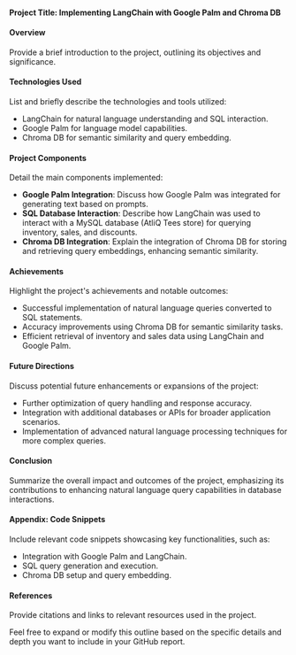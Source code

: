  #### Project Title: Implementing LangChain with Google Palm and Chroma DB

#### Overview
Provide a brief introduction to the project, outlining its objectives and significance.

#### Technologies Used
List and briefly describe the technologies and tools utilized:
- LangChain for natural language understanding and SQL interaction.
- Google Palm for language model capabilities.
- Chroma DB for semantic similarity and query embedding.

#### Project Components
Detail the main components implemented:
- **Google Palm Integration**: Discuss how Google Palm was integrated for generating text based on prompts.
- **SQL Database Interaction**: Describe how LangChain was used to interact with a MySQL database (AtliQ Tees store) for querying inventory, sales, and discounts.
- **Chroma DB Integration**: Explain the integration of Chroma DB for storing and retrieving query embeddings, enhancing semantic similarity.

#### Achievements
Highlight the project's achievements and notable outcomes:
- Successful implementation of natural language queries converted to SQL statements.
- Accuracy improvements using Chroma DB for semantic similarity tasks.
- Efficient retrieval of inventory and sales data using LangChain and Google Palm.

#### Future Directions
Discuss potential future enhancements or expansions of the project:
- Further optimization of query handling and response accuracy.
- Integration with additional databases or APIs for broader application scenarios.
- Implementation of advanced natural language processing techniques for more complex queries.

#### Conclusion
Summarize the overall impact and outcomes of the project, emphasizing its contributions to enhancing natural language query capabilities in database interactions.

#### Appendix: Code Snippets
Include relevant code snippets showcasing key functionalities, such as:
- Integration with Google Palm and LangChain.
- SQL query generation and execution.
- Chroma DB setup and query embedding.

#### References
Provide citations and links to relevant resources used in the project.

Feel free to expand or modify this outline based on the specific details and depth you want to include in your GitHub report.
